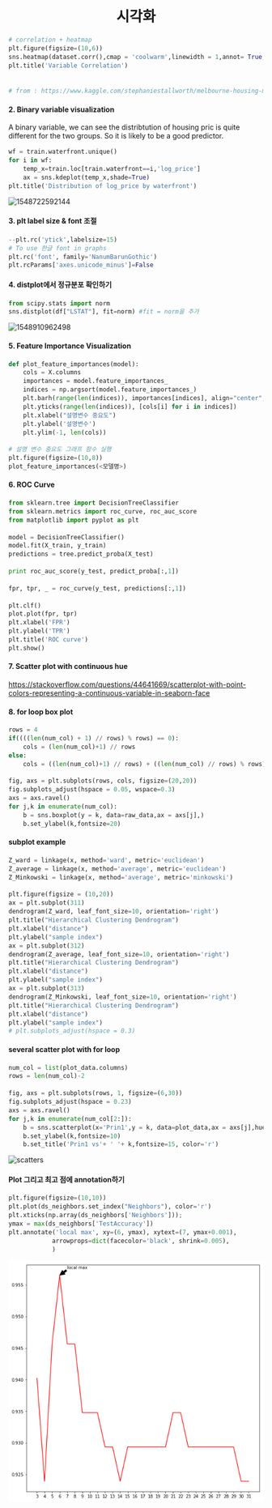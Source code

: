 # <center>시각화</center>

```python
# correlation + heatmap
plt.figure(figsize=(10,6))
sns.heatmap(dataset.corr(),cmap = 'coolwarm',linewidth = 1,annot= True, annot_kws={"size": 9})
plt.title('Variable Correlation')


# from : https://www.kaggle.com/stephaniestallworth/melbourne-housing-market-eda-and-regression
```

#### 2. Binary variable visualization

A binary variable, we can see the distribtution of housing pric is quite different for the two groups. So it is likely to be a good predictor.

```python
wf = train.waterfront.unique()
for i in wf:
    temp_x=train.loc[train.waterfront==i,'log_price']
    ax = sns.kdeplot(temp_x,shade=True)
plt.title('Distribution of log_price by waterfront')
```

![1548722592144](/home/pirl/.config/Typora/typora-user-images/1548722592144.png)

#### 3. plt label size & font 조절

```python
--plt.rc('ytick',labelsize=15)
# To use 한글 font in graphs
plt.rc('font', family='NanumBarunGothic')
plt.rcParams['axes.unicode_minus']=False
```



#### 4. distplot에서 정규분포 확인하기

```python
from scipy.stats import norm
sns.distplot(df["LSTAT"], fit=norm) #fit = norm을 추가
```

![1548910962498](/home/pirl/.config/Typora/typora-user-images/1548910962498.png)

#### 5. Feature Importance Visualization

```python
def plot_feature_importances(model):
    cols = X.columns
    importances = model.feature_importances_
    indices = np.argsort(model.feature_importances_)
    plt.barh(range(len(indices)), importances[indices], align="center", color='r')
    plt.yticks(range(len(indices)), [cols[i] for i in indices])
    plt.xlabel("설명변수 중요도")
    plt.ylabel('설명변수')
    plt.ylim(-1, len(cols))

# 설명 변수 중요도 그래프 함수 실행
plt.figure(figsize=(10,8))
plot_feature_importances(<모델명>)
```

#### 6. ROC Curve

```python
from sklearn.tree import DecisionTreeClassifier
from sklearn.metrics import roc_curve, roc_auc_score
from matplotlib import pyplot as plt

model = DecisionTreeClassifier()
model.fit(X_train, y_train)
predictions = tree.predict_proba(X_test)

print roc_auc_score(y_test, predict_proba[:,1])

fpr, tpr, _ = roc_curve(y_test, predictions[:,1])

plt.clf()
plot.plot(fpr, tpr)
plt.xlabel('FPR')
plt.ylabel('TPR')
plt.title('ROC curve')
plt.show()
```

#### 7. Scatter plot with continuous hue

https://stackoverflow.com/questions/44641669/scatterplot-with-point-colors-representing-a-continuous-variable-in-seaborn-face

#### 8. for loop box plot

```python
rows = 4
if((((len(num_col) + 1) // rows) % rows) == 0): 
    cols = (len(num_col)+1) // rows
else:
    cols = ((len(num_col)+1) // rows) + ((len(num_col) // rows) % rows)

fig, axs = plt.subplots(rows, cols, figsize=(20,20))
fig.subplots_adjust(hspace = 0.05, wspace=0.3)
axs = axs.ravel()
for j,k in enumerate(num_col):
    b = sns.boxplot(y = k, data=raw_data,ax = axs[j],)
    b.set_ylabel(k,fontsize=20)

```

#### subplot example

```python
Z_ward = linkage(x, method='ward', metric='euclidean')
Z_average = linkage(x, method='average', metric='euclidean')
Z_Minkowski = linkage(x, method='average', metric='minkowski')

plt.figure(figsize = (10,20))
ax = plt.subplot(311)
dendrogram(Z_ward, leaf_font_size=10, orientation='right')
plt.title("Hierarchical Clustering Dendrogram")
plt.xlabel("distance")
plt.ylabel("sample index")
ax = plt.subplot(312)
dendrogram(Z_average, leaf_font_size=10, orientation='right')
plt.title("Hierarchical Clustering Dendrogram")
plt.xlabel("distance")
plt.ylabel("sample index")
ax = plt.subplot(313)
dendrogram(Z_Minkowski, leaf_font_size=10, orientation='right')
plt.title("Hierarchical Clustering Dendrogram")
plt.xlabel("distance")
plt.ylabel("sample index")
# plt.subplots_adjust(hspace = 0.3)
```

#### several scatter plot with for loop

```python
num_col = list(plot_data.columns)
rows = len(num_col)-2

fig, axs = plt.subplots(rows, 1, figsize=(6,30))
fig.subplots_adjust(hspace = 0.23)
axs = axs.ravel()
for j,k in enumerate(num_col[2:]):
    b = sns.scatterplot(x='Prin1',y = k, data=plot_data,ax = axs[j],hue='diagnosis')
    b.set_ylabel(k,fontsize=10)
    b.set_title('Prin1 vs'+ ' '+ k,fontsize=15, color='r')
```

![scatters](/home/pirl/Pictures/scatters.png)

#### Plot 그리고 최고 점에 annotation하기

```python
plt.figure(figsize=(10,10))
plt.plot(ds_neighbors.set_index("Neighbors"), color='r')
plt.xticks(np.array(ds_neighbors['Neighbors']));
ymax = max(ds_neighbors['TestAccuracy'])
plt.annotate('local max', xy=(6, ymax), xytext=(7, ymax+0.001),
            arrowprops=dict(facecolor='black', shrink=0.005),
            )
```

![highestpoint_annotation](https://github.com/bicsu/TIL/blob/master/highestpoint_annotation.png?raw=true)
